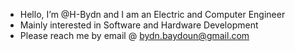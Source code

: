 - Hello, I’m @H-Bydn and I am an Electric and Computer Engineer
- Mainly interested in Software and Hardware Development
- Please reach me by email @ bydn.baydoun@gmail.com

<!---
H-Bydn/H-Bydn is a ✨ special ✨ repository because its `README.md` (this file) appears on your GitHub profile.
You can click the Preview link to take a look at your changes.
--->
